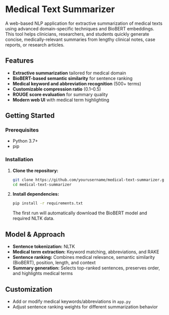 # Medical Text Summarizer

A web-based NLP application for extractive summarization of medical texts using advanced domain-specific techniques and BioBERT embeddings. This tool helps clinicians, researchers, and students quickly generate concise, medically-relevant summaries from lengthy clinical notes, case reports, or research articles.

## Features
- **Extractive summarization** tailored for medical domain
- **BioBERT-based semantic similarity** for sentence ranking
- **Medical keyword and abbreviation recognition** (500+ terms)
- **Customizable compression ratio** (0.1–0.5)
- **ROUGE score evaluation** for summary quality
- **Modern web UI** with medical term highlighting


## Getting Started

### Prerequisites
- Python 3.7+
- pip

### Installation
1. **Clone the repository:**
   ```bash
   git clone https://github.com/yourusername/medical-text-summarizer.git
   cd medical-text-summarizer
   ```
2. **Install dependencies:**
   ```bash
   pip install -r requirements.txt
   ```
   The first run will automatically download the BioBERT model and required NLTK data.

## Model & Approach
- **Sentence tokenization:** NLTK
- **Medical term extraction:** Keyword matching, abbreviations, and RAKE
- **Sentence ranking:** Combines medical relevance, semantic similarity (BioBERT), position, length, and context
- **Summary generation:** Selects top-ranked sentences, preserves order, and highlights medical terms

## Customization
- Add or modify medical keywords/abbreviations in `app.py`
- Adjust sentence ranking weights for different summarization behavior